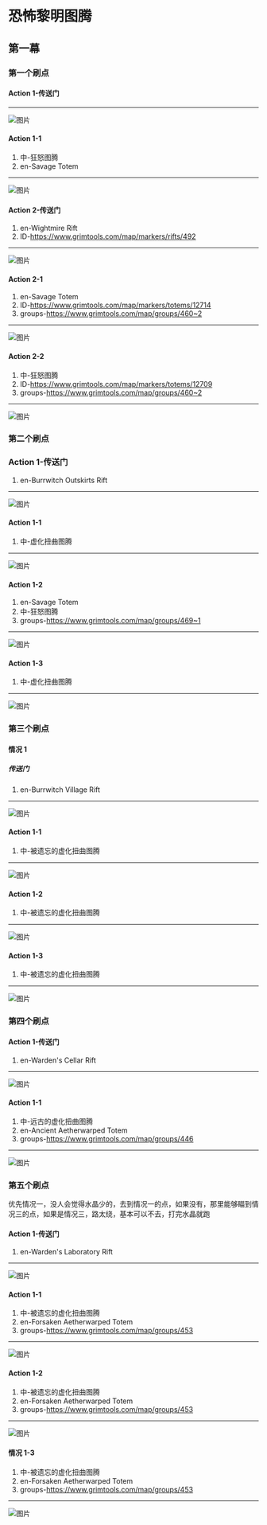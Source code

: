 # 恐怖黎明图腾
## 第一幕

### 第一个刷点
#### Action 1-传送门
---
![图片](./img/01/pic-01.png)
#### Action 1-1
1. 中-狂怒图腾
1. en-Savage Totem
---
![图片](./img/01/pic-02.png)
#### Action 2-传送门
1. en-Wightmire Rift
1. ID-<https://www.grimtools.com/map/markers/rifts/492>
---
![图片](./img/01/pic-19.png)
#### Action 2-1
1. en-Savage Totem
1. ID-<https://www.grimtools.com/map/markers/totems/12714>
1. groups-<https://www.grimtools.com/map/groups/460~2>
---
![图片](./img/01/pic-13.png)
#### Action 2-2
1. 中-狂怒图腾
1. ID-<https://www.grimtools.com/map/markers/totems/12709>
1. groups-<https://www.grimtools.com/map/groups/460~2>
---
![图片](./img/01/pic-18.png)

### 第二个刷点
### Action 1-传送门
1. en-Burrwitch Outskirts Rift
---
![图片](./img/01/pic-03.png)
#### Action 1-1
1. 中-虚化扭曲图腾
---
![图片](./img/01/pic-04.png)
#### Action 1-2
1. en-Savage Totem
1. 中-狂怒图腾
1. groups-<https://www.grimtools.com/map/groups/469~1>
---
![图片](./img/01/pic-11.png)
#### Action 1-3
1. 中-虚化扭曲图腾
---
![图片](./img/01/pic-17.png)

### 第三个刷点
#### 情况 1
##### 传送门
1. en-Burrwitch Village Rift
---
![图片](./img/01/pic-05.png)
#### Action 1-1
1. 中-被遗忘的虚化扭曲图腾
---
![图片](./img/01/pic-06.png)
#### Action 1-2
1. 中-被遗忘的虚化扭曲图腾
---
![图片](./img/01/pic-12.png)
#### Action 1-3
1. 中-被遗忘的虚化扭曲图腾
---
![图片](./img/01/pic-15.png)

### 第四个刷点
#### Action 1-传送门
1. en-Warden's Cellar Rift
---
![图片](./img/01/pic-07.png)
#### Action 1-1
1. 中-远古的虚化扭曲图腾
1. en-Ancient Aetherwarped Totem
1. groups-<https://www.grimtools.com/map/groups/446>
---
![图片](./img/01/pic-08.png)  

### 第五个刷点
优先情况一，没人会觉得水晶少的，去到情况一的点，如果没有，那里能够瞄到情况三的点，如果是情况三，路太绕，基本可以不去，打完水晶就跑

#### Action 1-传送门
1. en-Warden's Laboratory Rift
---
![图片](./img/01/pic-09.png)
#### Action 1-1
1. 中-被遗忘的虚化扭曲图腾
1. en-Forsaken Aetherwarped Totem
1. groups-<https://www.grimtools.com/map/groups/453>
---
![图片](./img/01/pic-14.png)
#### Action 1-2
1. 中-被遗忘的虚化扭曲图腾
1. en-Forsaken Aetherwarped Totem
1. groups-<https://www.grimtools.com/map/groups/453>
---
![图片](./img/01/pic-16.png)
#### 情况 1-3
1. 中-被遗忘的虚化扭曲图腾
1. en-Forsaken Aetherwarped Totem
1. groups-<https://www.grimtools.com/map/groups/453>
---
![图片](./img/01/pic-10.png)